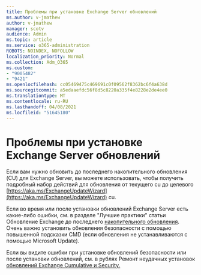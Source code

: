 ```yaml
---
title: Проблемы при установке Exchange Server обновлений
ms.author: v-jmathew
author: v-jmathew
manager: scotv
audience: Admin
ms.topic: article
ms.service: o365-administration
ROBOTS: NOINDEX, NOFOLLOW
localization_priority: Normal
ms.collection: Adm_O365
ms.custom:
- "9005482"
- "9421"
ms.openlocfilehash: cc05469475c469691c0f09562f8362bc6f4a638d
ms.sourcegitcommit: a5edaaefdc56f8d5c8220a335f4e8228e2de4ee0
ms.translationtype: MT
ms.contentlocale: ru-RU
ms.lasthandoff: 04/08/2021
ms.locfileid: "51645180"
---
```

# <a name="issues-when-installing-exchange-server-updates"></a>Проблемы при установке Exchange Server обновлений

Если вам нужно обновить до последнего накопительного обновления (CU) для Exchange Server, вы можете использовать, чтобы получить подробный набор действий для обновления от текущего cu до целевого [https://aka.ms/ExchangeUpdateWizard](https://aka.ms/ExchangeUpdateWizard) cu.

Если во время или после установки обновлений Exchange Server есть какие-либо ошибки, см. в разделе "Лучшие практики" статьи Обновление Exchange до последнего [накопительного обновления](https://docs.microsoft.com/Exchange/plan-and-deploy/install-cumulative-updates). Очень важно установить обновления безопасности с помощью повышенной подсказки CMD (если обновления не устанавливаются с помощью Microsoft Update).

Если вы видите ошибки при установке обновлений безопасности или после установки обновлений, см. в рублях Ремонт неудачных установок [обновлений Exchange Cumulative и Security.](https://aka.ms/exupdatefaq)
